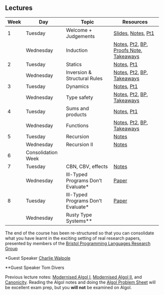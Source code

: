 ## Lectures

| Week | Day      | Topic                     | Resources                        |
| ---- | -------- | -------------------       | -------------------------------- |
| 1    | Tuesday   | Welcome + Judgements     | [Slides](https://docs.google.com/presentation/d/1O4MQK7cX1pdHAUNXNrAxX0d7OdDLAsUcCL90qxixPLQ/edit?usp=sharing), [Notes](pdf/lecture01.pdf), [Pt1](content/Week1-1.pdf)|
|      | Wednesday | Induction                 | [Notes](pdf/lecture02.pdf), [Pt2](content/Week1-2.pdf), [BP](content/Week1BP.pdf), [Proofs Note](content/Proofs.pdf), [Takeaways](Takeaways1.md) |
| 2    | Tuesday   | Statics                   | [Notes](pdf/lecture03.pdf), [Pt1](content/Week2-1.pdf) |
|      | Wednesday | Inversion & Structural Rules | [Notes](pdf/lecture04.pdf), [Pt2](content/Week2-2.pdf), [BP](content/Week2BP.pdf), [Takeaways](Takeaways2.md) | 
| 3    | Tuesday   | Dynamics                  | [Notes](pdf/lecture05.pdf), [Pt1](content/Week3-1.pdf) |
|      | Wednesday | Type safety               | [Notes](pdf/lecture06.pdf), [Pt2](content/week3-2.pdf), [BP](content/Week3BP.pdf), [Takeaways](Takeaways3.md) |
| 4    | Tuesday   | Sums and products         | [Notes](pdf/lecture07.pdf), [Pt1](content/Week4-1.pdf) |
|      | Wednesday | Functions                 | [Notes](pdf/lecture08.pdf), [Pt2](content/Week4-2.pdf), [BP](content/Week4BP.pdf), [Takeaways](Takeaways4.md) |
| 5    | Tuesday   | Recursion                 | [Notes](pdf/lecture09.pdf) |
|      | Wednesday | Recursion II              | [Notes](pdf/lecture10.pdf) |
| 6    | Consolidation Week
| 7    | Tuesday   | CBN, CBV, effects         | [Notes](pdf/lecture11.pdf) |
|      | Wednesday | Ill-Typed Programs Don’t Evaluate* | [Paper](https://dl.acm.org/doi/10.1145/3632909) |
| 8    | Tuesday   | Ill-Typed Programs Don’t Evaluate* | [Paper](https://dl.acm.org/doi/10.1145/3632909) |
|      | Wednesday | Rusty Type Systems** | |

The end of the course has been re-structured so that you can consolidate what you
have learnt in the exciting setting of real research papers, presented by members
of the [Bristol Programming Languages Research Group](https://plrg-bristol.github.io/)

*Guest Speaker [Charlie Walpole](https://research-information.bris.ac.uk/en/persons/charlie-j-walpole)

**Guest Speaker Tom Divers

Previous lecture notes: [Modernised Algol I](pdf/lecture12.pdf), [Modernised Algol II](pdf/lecture13.pdf), and [Canonicity](pdf/lecture14.pdf).
Reading the Algol notes and doing the [Algol Problem Sheet](pdf/sheet07.pdf) will be excellent exam prep, but you
**will not** be examined on Algol.
